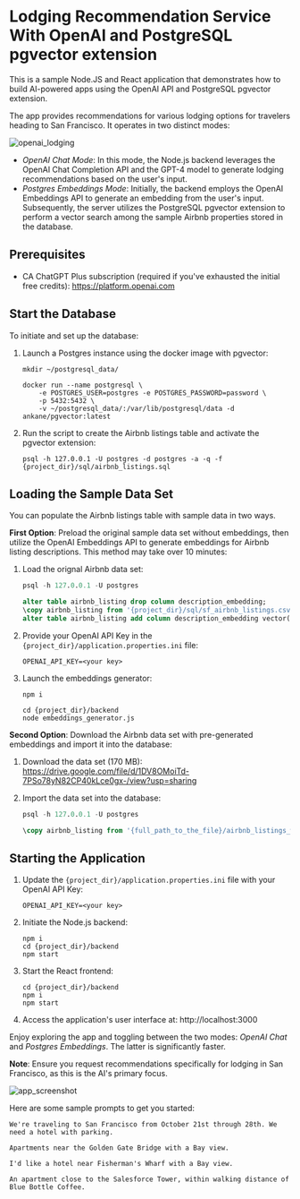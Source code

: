# Lodging Recommendation Service With OpenAI and PostgreSQL pgvector extension

This is a sample Node.JS and React application that demonstrates how to build AI-powered apps using the OpenAI API and PostgreSQL pgvector extension.

The app provides recommendations for various lodging options for travelers heading to San Francisco. It operates in two distinct modes:

![openai_lodging](https://github.com/YugabyteDB-Samples/openai-lodging-service/assets/1537233/97edce33-000d-4842-b7c7-f8a229862573)

* *OpenAI Chat Mode*: In this mode, the Node.js backend leverages the OpenAI Chat Completion API and the GPT-4 model to generate lodging recommendations based on the user's input.
* *Postgres Embeddings Mode*: Initially, the backend employs the OpenAI Embeddings API to generate an embedding from the user's input. Subsequently, the server utilizes the PostgreSQL pgvector extension to perform a vector search among the sample Airbnb properties stored in the database.

## Prerequisites

* CA ChatGPT Plus subscription (required if you've exhausted the initial free credits): https://platform.openai.com

## Start the Database

To initiate and set up the database:

1. Launch a Postgres instance using the docker image with pgvector:
    ```shell
    mkdir ~/postgresql_data/

    docker run --name postgresql \
        -e POSTGRES_USER=postgres -e POSTGRES_PASSWORD=password \
        -p 5432:5432 \
        -v ~/postgresql_data/:/var/lib/postgresql/data -d ankane/pgvector:latest
    ```

2. Run the script to create the Airbnb listings table and activate the pgvector extension:
    ```shell
    psql -h 127.0.0.1 -U postgres -d postgres -a -q -f {project_dir}/sql/airbnb_listings.sql
    ```

## Loading the Sample Data Set

You can populate the Airbnb listings table with sample data in two ways.

**First Option**: Preload the original sample data set without embeddings, then utilize the OpenAI Embeddings API to generate embeddings for Airbnb listing descriptions. This method may take over 10 minutes:

1. Load the orignal Airbnb data set:
    ```sql
    psql -h 127.0.0.1 -U postgres

    alter table airbnb_listing drop column description_embedding;
    \copy airbnb_listing from '{project_dir}/sql/sf_airbnb_listings.csv' DELIMITER ',' CSV HEADER;
    alter table airbnb_listing add column description_embedding vector(1536);
    ```
2. Provide your OpenAI API Key in the `{project_dir}/application.properties.ini` file:
    ```shell
    OPENAI_API_KEY=<your key>
    ```
3. Launch the embeddings generator:
    ```shell
    npm i 

    cd {project_dir}/backend
    node embeddings_generator.js
    ```

**Second Option**: Download the Airbnb data set with pre-generated embeddings and import it into the database:

1. Download the data set (170 MB): https://drive.google.com/file/d/1DV8OMoiTd-7PSo78yN82CP40kLce0gx-/view?usp=sharing

2. Import the data set into the database:
    ```sql
    psql -h 127.0.0.1 -U postgres

    \copy airbnb_listing from '{full_path_to_the_file}/airbnb_listings_with_embeddings.csv' with DELIMITER '^' CSV;
    ```

## Starting the Application

1. Update the `{project_dir}/application.properties.ini` file with your OpenAI API Key:
    ```shell
    OPENAI_API_KEY=<your key>
    ```

2. Initiate the Node.js backend:
    ```shell
    npm i 
    cd {project_dir}/backend
    npm start
    ```
3. Start the React frontend:
    ```shell
    cd {project_dir}/backend
    npm i
    npm start
    ```

4. Access the application's user interface at:
    http://localhost:3000

Enjoy exploring the app and toggling between the two modes: *OpenAI Chat* and *Postgres Embeddings*. The latter is significantly faster.

**Note**: Ensure you request recommendations specifically for lodging in San Francisco, as this is the AI's primary focus.

![app_screenshot](https://github.com/YugabyteDB-Samples/openai-lodging-service/assets/1537233/dfedf695-c6e1-43ae-bfd4-f75e9ad03f68)

Here are some sample prompts to get you started:
```
We're traveling to San Francisco from October 21st through 28th. We need a hotel with parking.

Apartments near the Golden Gate Bridge with a Bay view.

I'd like a hotel near Fisherman's Wharf with a Bay view.

An apartment close to the Salesforce Tower, within walking distance of Blue Bottle Coffee.
```
